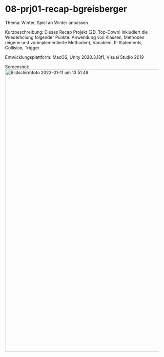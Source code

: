 # 08-prj01-recap-bgreisberger

Thema: Winter, Spiel an Winter anpassen

Kurzbeschreibung: Dieses Recap Projekt (2D, Top-Down) inkludiert die Wiederholung folgender Punkte:
Anwendung von Klassen, Methoden (eigene und vorimplementierte Methoden), Variablen, If-Statements,
Collision, Trigger

Entwicklungsplattform: MacOS, Unity 2020.3.18f1, Visual Studio 2019

Screenshot:
<img width="923" alt="Bildschirm­foto 2023-01-11 um 13 51 49" src="https://user-images.githubusercontent.com/72389948/211811144-4c462a56-c8c2-4a5a-bf56-c012b34f4b57.png">
